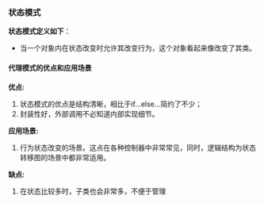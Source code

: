 ### 状态模式
**状态模式定义如下**：
- 当一个对象内在状态改变时允许其改变行为，这个对象看起来像改变了其类。

#### 代理模式的优点和应用场景
**优点:**
  1. 状态模式的优点是结构清晰，相比于if…else…简约了不少；
  2. 封装性好，外部调用不必知道内部实现细节。

**应用场景:**

  1. 行为状态改变的场景。这点在各种控制器中非常常见，同时，逻辑结构为状态转移图的场景中都非常适用。

**缺点:**
  1. 在状态比较多时，子类也会非常多，不便于管理
   
